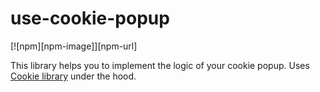# use-cookie-popup
[![npm][npm-image]][npm-url]

This library helps you to implement the logic of your cookie popup. Uses [Cookie library](https://www.npmjs.com/package/cookie) under the hood.
